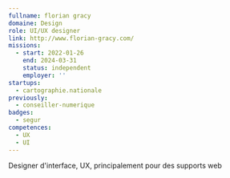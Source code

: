 ```yaml
---
fullname: florian gracy
domaine: Design
role: UI/UX designer
link: http://www.florian-gracy.com/
missions:
  - start: 2022-01-26
    end: 2024-03-31
    status: independent
    employer: ''
startups:
  - cartographie.nationale
previously:
  - conseiller-numerique
badges:
  - segur
competences:
  - UX
  - UI
---
```


Designer d'interface, UX, principalement pour des supports web
